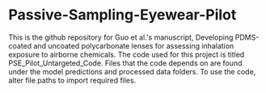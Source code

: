 # Passive-Sampling-Eyewear-Pilot
This is the github repository for Guo et al.'s manuscript, Developing PDMS-coated and uncoated polycarbonate lenses for assessing inhalation exposure to airborne chemicals. The code used for this project is titled PSE_Pilot_Untargeted_Code. Files that the code depends on are found under the model predictions and processed data folders. To use the code, alter file paths to import required files. 